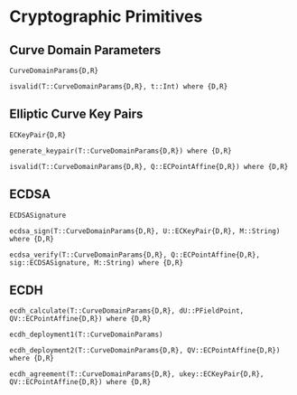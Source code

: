 # Cryptographic Primitives

## Curve Domain Parameters
```@docs
CurveDomainParams{D,R}

isvalid(T::CurveDomainParams{D,R}, t::Int) where {D,R}
```

## Elliptic Curve Key Pairs
```@docs
ECKeyPair{D,R}

generate_keypair(T::CurveDomainParams{D,R}) where {D,R}

isvalid(T::CurveDomainParams{D,R}, Q::ECPointAffine{D,R}) where {D,R}
```

## ECDSA
```@docs
ECDSASignature

ecdsa_sign(T::CurveDomainParams{D,R}, U::ECKeyPair{D,R}, M::String) where {D,R}

ecdsa_verify(T::CurveDomainParams{D,R}, Q::ECPointAffine{D,R}, sig::ECDSASignature, M::String) where {D,R}
```

## ECDH
```@docs
ecdh_calculate(T::CurveDomainParams{D,R}, dU::PFieldPoint, QV::ECPointAffine{D,R}) where {D,R}

ecdh_deployment1(T::CurveDomainParams)

ecdh_deployment2(T::CurveDomainParams{D,R}, QV::ECPointAffine{D,R}) where {D,R}

ecdh_agreement(T::CurveDomainParams{D,R}, ukey::ECKeyPair{D,R}, QV::ECPointAffine{D,R}) where {D,R}
```
